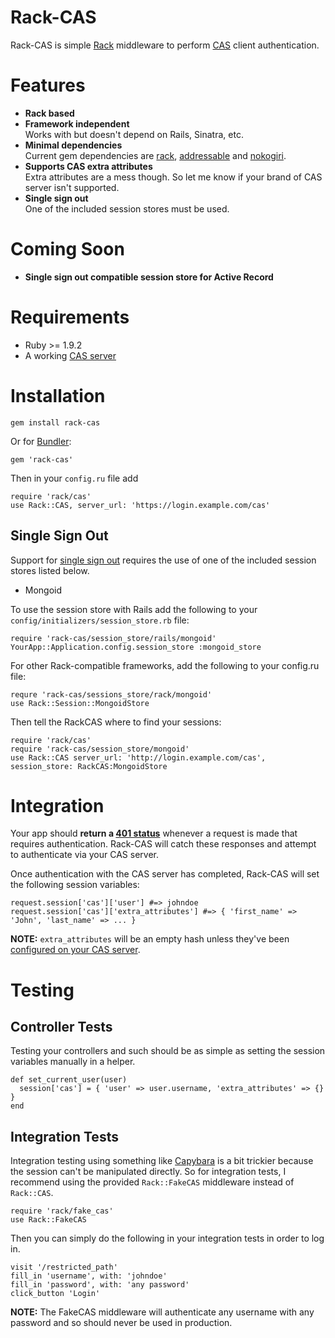 Rack-CAS
========
Rack-CAS is simple [Rack](http://rack.github.com/) middleware to perform [CAS](http://jasig.org/cas) client authentication.

Features
========
* __Rack based__
* __Framework independent__  
Works with but doesn't depend on Rails, Sinatra, etc.
* __Minimal dependencies__  
Current gem dependencies are [rack](http://rubygems.org/gems/rack), [addressable](http://rubygems.org/gems/addressable) and [nokogiri](http://rubygems.org/gems/nokogiri).
* __Supports CAS extra attributes__  
Extra attributes are a mess though. So let me know if your brand of CAS server isn't supported.
* __Single sign out__  
One of the included session stores must be used.

Coming Soon
===========
* __Single sign out compatible session store for Active Record__

Requirements
============
* Ruby >= 1.9.2
* A working [CAS server](http://code.google.com/p/rubycas-server)

Installation
============

    gem install rack-cas

Or for [Bundler](http://gembundler.com):

    gem 'rack-cas'

Then in your `config.ru` file add

    require 'rack/cas'
    use Rack::CAS, server_url: 'https://login.example.com/cas'

Single Sign Out
---------------
Support for [single sign out](https://wiki.jasig.org/display/CASUM/Single+Sign+Out) requires the use of one of the included session stores listed below.

* Mongoid

To use the session store with Rails add the following to your `config/initializers/session_store.rb` file:

    require 'rack-cas/session_store/rails/mongoid'
    YourApp::Application.config.session_store :mongoid_store

For other Rack-compatible frameworks, add the following to your config.ru file:

    requre 'rack-cas/sessions_store/rack/mongoid'
    use Rack::Session::MongoidStore

Then tell the RackCAS where to find your sessions:

    require 'rack/cas'
    require 'rack-cas/session_store/mongoid'
    use Rack::CAS server_url: 'http://login.example.com/cas', session_store: RackCAS:MongoidStore

Integration
===========
Your app should __return a [401 status](http://httpstatus.es/401)__ whenever a request is made that requires authentication. Rack-CAS will catch these responses and attempt to authenticate via your CAS server.

Once authentication with the CAS server has completed, Rack-CAS will set the following session variables:

    request.session['cas']['user'] #=> johndoe
    request.session['cas']['extra_attributes'] #=> { 'first_name' => 'John', 'last_name' => ... }

__NOTE:__ `extra_attributes` will be an empty hash unless they've been [configured on your CAS server](http://code.google.com/p/rubycas-server/wiki/HowToSendExtraUserAttributes).

Testing
=======

Controller Tests
----------------
Testing your controllers and such should be as simple as setting the session variables manually in a helper.

    def set_current_user(user)
      session['cas'] = { 'user' => user.username, 'extra_attributes' => {} }
    end

Integration Tests
-----------------
Integration testing using something like [Capybara](http://jnicklas.github.com/capybara/) is a bit trickier because the session can't be manipulated directly. So for integration tests, I recommend using the provided `Rack::FakeCAS` middleware instead of `Rack::CAS`.

    require 'rack/fake_cas'
    use Rack::FakeCAS

Then you can simply do the following in your integration tests in order to log in.

    visit '/restricted_path'
    fill_in 'username', with: 'johndoe'
    fill_in 'password', with: 'any password'
    click_button 'Login'

__NOTE:__ The FakeCAS middleware will authenticate any username with any password and so should never be used in production.